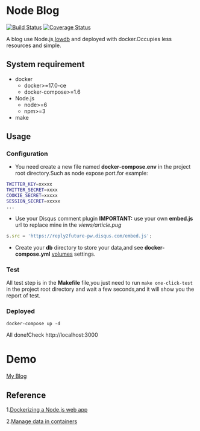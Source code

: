 # Node Blog

[![Build Status](https://travis-ci.org/feimeizhan/node-blog.svg?branch=simplify)](https://travis-ci.org/feimeizhan/node-blog)
[![Coverage Status](https://coveralls.io/repos/github/feimeizhan/node-blog/badge.svg?branch=simplify)](https://coveralls.io/github/feimeizhan/node-blog?branch=simplify)

A blog use Node.js,[lowdb](https://github.com/typicode/lowdb) and deployed with docker.Occupies less resources and simple.

## System requirement
- docker 
  - docker>=17.0-ce
  - docker-compose>=1.6
- Node.js
  - node>=6
  - npm>=3
- make

## Usage

### Configuration
- You need create a new file named **docker-compose.env** in the project root directory.Such as node expose port.for example:
```bash
TWITTER_KEY=xxxxx
TWITTER_SECRET=xxxx
COOKIE_SECRET=xxxxx
SESSION_SECRET=xxxxx
...
```
- Use your Disqus comment plugin
**IMPORTANT:** use your own **embed.js** url to replace mine in the *views/article.pug*
```javascript
s.src = 'https://reply2future-pw.disqus.com/embed.js';
```
- Create your **db** directory to store your data,and see **docker-compose.yml** [volumes](https://docs.docker.com/engine/reference/builder/#volume) settings.
### Test 
All test step is in the **Makefile** file,you just need to run `make one-click-test` in the project root directory and wait a few seconds,and it will show you the report of test.

### Deployed
```docker
docker-compose up -d
```
All done!Check http://localhost:3000
# Demo
[My Blog](http://reply2future.pw:3000)

## Reference
1.[Dockerizing a Node.js web app](https://nodejs.org/en/docs/guides/nodejs-docker-webapp/)

2.[Manage data in containers](https://docs.docker.com/engine/tutorials/dockervolumes/)
